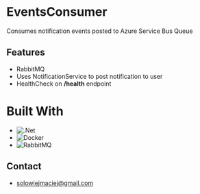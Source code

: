 # EventsConsumer

Consumes notification events posted to Azure Service Bus Queue

## Features

- RabbitMQ
- Uses NotificationService to post notification to user
- HealthCheck on **/health** endpoint

# Built With

* ![.Net](https://img.shields.io/badge/.NET-5C2D91?style=for-the-badge&logo=.net&logoColor=white)
* ![Docker](https://img.shields.io/badge/docker-%230db7ed.svg?style=for-the-badge&logo=docker&logoColor=white)
* ![RabbitMQ](https://img.shields.io/badge/rabbitmq-%23FF6600.svg?&style=for-the-badge&logo=rabbitmq&logoColor=white)

## Contact

- solowiejmaciej@gmail.com